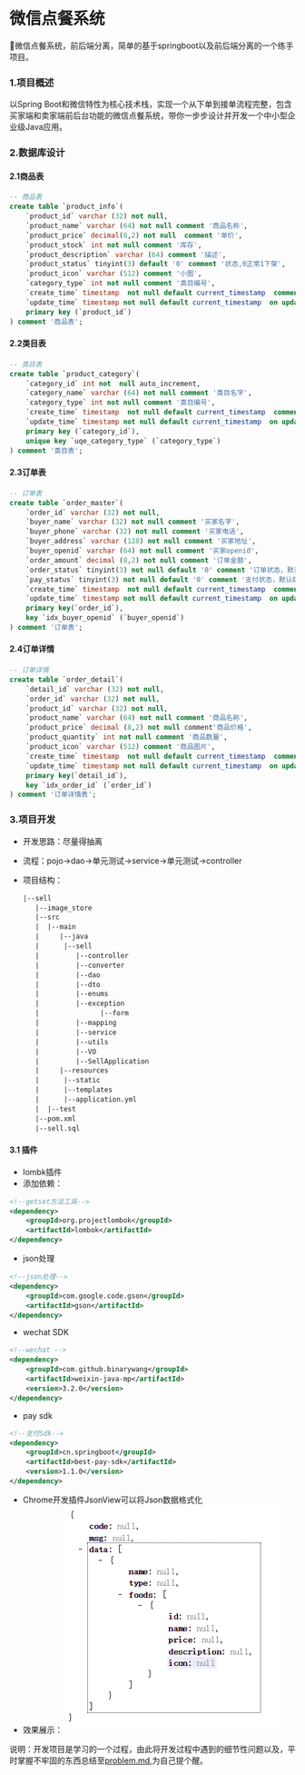 # 微信点餐系统
🍜微信点餐系统，前后端分离，简单的基于springboot以及前后端分离的一个练手项目。

### 1.项目概述

以Spring Boot和微信特性为核心技术栈，实现一个从下单到接单流程完整，包含买家端和卖家端前后台功能的微信点餐系统，带你一步步设计并开发一个中小型企业级Java应用。

### 2.数据库设计

#### 2.1商品表

```sql
-- 商品表
create table `product_info`(
    `product_id` varchar (32) not null,
    `product_name` varchar (64) not null comment '商品名称',
    `product_price` decimal(8,2) not null  comment '单价',
    `product_stock` int not null comment '库存',
    `product_description` varchar (64) comment '描述',
    `product_status` tinyint(3) default '0' comment '状态,0正常1下架',
    `product_icon` varchar (512) comment '小图',
    `category_type` int not null comment '类目编号',
    `create_time` timestamp  not null default current_timestamp  comment '创建时间',
    `update_time` timestamp not null default current_timestamp  on update current_timestamp comment '修改时间',
    primary key (`product_id`)
) comment '商品表';
```

#### 2.2类目表

```sql
-- 类目表
create table `product_category`(
    `category_id` int not  null auto_increment,
    `category_name` varchar (64) not null comment '类目名字',
    `category_type` int not null comment '类目编号',
    `create_time` timestamp  not null default current_timestamp  comment '创建时间',
    `update_time` timestamp not null default current_timestamp  on update current_timestamp comment '修改时间',
    primary key (`category_id`),
    unique key `uqe_category_type` (`category_type`)
) comment '类目表';
```

#### 2.3订单表

```sql
-- 订单表
create table `order_master`(
    `order_id` varchar (32) not null,
    `buyer_name` varchar (32) not null comment '买家名字',
    `buyer_phone` varchar (32) not null comment '买家电话',
    `buyer_address` varchar (128) not null comment '买家地址',
    `buyer_openid` varchar (64) not null comment '买家openid',
    `order_amount` decimal (8,2) not null comment '订单金额',
    `order_status` tinyint(3) not null default '0' comment '订单状态，默认0新下单',
    `pay_status` tinyint(3) not null default '0' comment '支付状态，默认0未支付',
    `create_time` timestamp  not null default current_timestamp  comment '创建时间',
    `update_time` timestamp not null default current_timestamp  on update current_timestamp comment '修改时间',
    primary key(`order_id`),
    key `idx_buyer_openid` (`buyer_openid`)
) comment '订单表';
```

#### 2.4订单详情

```sql
-- 订单详情
create table `order_detail`(
    `detail_id` varchar (32) not null,
    `order_id` varchar (32) not null,
    `product_id` varchar (32) not null,
    `product_name` varchar (64) not null comment '商品名称',
    `product_price` decimal (8,2) not null comment'商品价格',
    `product_quantity` int not null comment '商品数量',
    `product_icon` varchar (512) comment '商品图片',
    `create_time` timestamp  not null default current_timestamp  comment '创建时间',
    `update_time` timestamp not null default current_timestamp  on update current_timestamp comment '修改时间',
    primary key(`detail_id`),
    key `idx_order_id` (`order_id`)
) comment '订单详情表';
```

### 3.项目开发
* 开发思路：尽量得抽离

* 流程：pojo->dao->单元测试->service->单元测试->controller

* 项目结构：

  ```latex
  |--sell
     |--image_store
     |--src
     |  |--main
     |     |--java
     |	 	|--sell
     |		   |--controller
     |		   |--converter
     |		   |--dao
     |		   |--dto
     |		   |--enums
     |		   |--exception
     |               |--form
     |		   |--mapping
     |		   |--service
     |		   |--utils
     |		   |--VO
     |	       |--SellApplication
     |     |--resources
     |		|--static
     |		|--templates
     |		|--application.yml
     |  |--test
     |--pom.xml
     |--sell.sql	
  ```




#### 3.1 插件
* lombk插件
* 添加依赖：

```xml
<!--getset方法工具-->
<dependency>
	<groupId>org.projectlombok</groupId>
	<artifactId>lombok</artifactId>
</dependency>                  
```

* json处理
```xml
<!--json处理-->
<dependency>
    <groupId>com.google.code.gson</groupId>
    <artifactId>gson</artifactId>
</dependency>
```
* wechat SDK
```xml
<!--wechat -->
<dependency>
    <groupId>com.github.binarywang</groupId>
    <artifactId>weixin-java-mp</artifactId>
    <version>3.2.0</version>
</dependency>
```
* pay sdk
```xml
<!--支付Sdk-->
<dependency>
    <groupId>cn.springboot</groupId>
    <artifactId>best-pay-sdk</artifactId>
    <version>1.1.0</version>
</dependency>
```

* Chrome开发插件JsonView可以将Json数据格式化
* 效果展示：
![jsonView](image_store/jsonView.png)

    


说明：开发项目是学习的一个过程，由此将开发过程中遇到的细节性问题以及，平时掌握不牢固的东西总结至[problem.md](problem.md),为自己提个醒。
